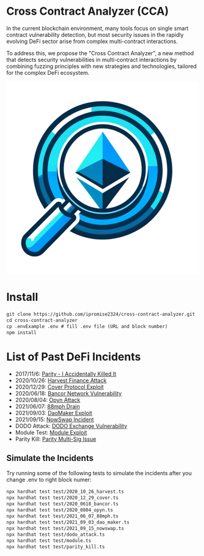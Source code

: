 # Cross Contract Analyzer (CCA)

In the current blockchain environment, many tools focus on single smart contract vulnerability detection, but most security issues in the rapidly evolving DeFi sector arise from complex multi-contract interactions. 

To address this, we propose the "Cross Contract Analyzer", a new method that detects security vulnerabilities in multi-contract interactions by combining fuzzing principles with new strategies and technologies, tailored for the complex DeFi ecosystem.

<img src="cca_logo.png" alt="Alt text" width="700" height="auto"/>

# Install
```shell
git clone https://github.com/ipromise2324/cross-contract-analyzer.git
cd cross-contract-analyzer
cp .envExample .env # fill .env file (URL and block number)
npm install
```
# List of Past DeFi Incidents

- 2017/11/6: [Parity - I Accidentally Killed It](test/parity_kill.ts)
- 2020/10/26: [Harvest Finance Attack](test/2020_10_26_harvest.ts)
- 2020/12/29: [Cover Protocol Exploit](test/2020_12_29_cover.ts)
- 2020/06/18: [Bancor Network Vulnerability](test/2020_0618_bancor.ts)
- 2020/08/04: [Opyn Attack](test/2020_0804_opyn.ts)
- 2021/06/07: [88mph Drain](test/2021_06_07_88mph.ts)
- 2021/09/03: [DaoMaker Exploit](test/2021_09_03_dao_maker.ts)
- 2021/09/15: [NowSwap Incident](test/2021_09_15_nowswap.ts)
- DODO Attack: [DODO Exchange Vulnerability](test/dodo_attack.ts)
- Module Test: [Module Exploit](test/module.ts)
- Parity Kill: [Parity Multi-Sig Issue](test/parity_kill.ts)

## Simulate the Incidents

Try running some of the following tests to simulate the incidents after you change .env to right block numer:

```shell
npx hardhat test test/2020_10_26_harvest.ts
npx hardhat test test/2020_12_29_cover.ts
npx hardhat test test/2020_0618_bancor.ts
npx hardhat test test/2020_0804_opyn.ts
npx hardhat test test/2021_06_07_88mph.ts
npx hardhat test test/2021_09_03_dao_maker.ts
npx hardhat test test/2021_09_15_nowswap.ts
npx hardhat test test/dodo_attack.ts
npx hardhat test test/module.ts
npx hardhat test test/parity_kill.ts
```
